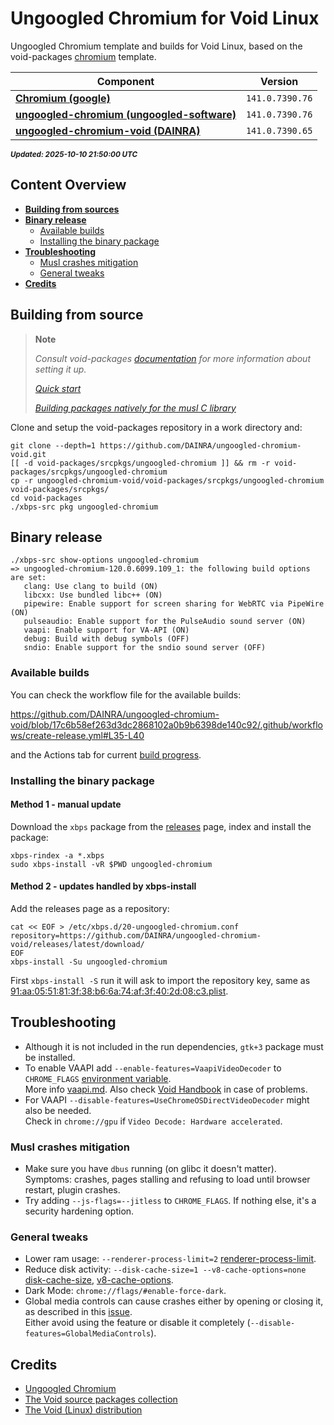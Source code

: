 # Ungoogled Chromium for Void Linux  
Ungoogled Chromium template and builds for Void Linux, based on the void-packages [chromium][1] template.

<!-- VERSION-INFO-START -->
| **Component**                                 | **Version**        |
|-----------------------------------------------|--------------------|
| **[Chromium (google)](https://chromium.googlesource.com/chromium/src)**                           | `141.0.7390.76` |
| **[ungoogled-chromium (ungoogled-software)](https://github.com/ungoogled-software/ungoogled-chromium)**                          | `141.0.7390.76` |
| **[ungoogled-chromium-void (DAINRA)](https://github.com/DAINRA/ungoogled-chromium-void)**                             | `141.0.7390.65` |

<sub>***Updated: 2025-10-10 21:50:00 UTC***</sub>
<!-- VERSION-INFO-END -->

## Content Overview

- [**Building from sources**](#building-from-source)
- [**Binary release**](#binary-release)
    - [Available builds](#available-builds)
    - [Installing the binary package](#installing-the-binary-package)
- [**Troubleshooting**](#troubleshooting)
    - [Musl crashes mitigation](#musl-crashes-mitigation)
    - [General tweaks](#general-tweaks)
- [**Credits**](#credits)

## Building from source

> **Note**
>
> *Consult void-packages [documentation][2] for more information about setting it up.*
>
> [*Quick start*][2a]
>
> [*Building packages natively for the musl C library*][2b]

Clone and setup the void-packages repository in a work directory and:

```shell
git clone --depth=1 https://github.com/DAINRA/ungoogled-chromium-void.git
[[ -d void-packages/srcpkgs/ungoogled-chromium ]] && rm -r void-packages/srcpkgs/ungoogled-chromium
cp -r ungoogled-chromium-void/void-packages/srcpkgs/ungoogled-chromium void-packages/srcpkgs/
cd void-packages
./xbps-src pkg ungoogled-chromium
```

## Binary release

```shell
./xbps-src show-options ungoogled-chromium
=> ungoogled-chromium-120.0.6099.109_1: the following build options are set:
   clang: Use clang to build (ON)
   libcxx: Use bundled libc++ (ON)
   pipewire: Enable support for screen sharing for WebRTC via PipeWire (ON)
   pulseaudio: Enable support for the PulseAudio sound server (ON)
   vaapi: Enable support for VA-API (ON)
   debug: Build with debug symbols (OFF)
   sndio: Enable support for the sndio sound server (OFF)
```

### Available builds

You can check the workflow file for the available builds:

https://github.com/DAINRA/ungoogled-chromium-void/blob/17c6b58ef263d3dc2868102a0b9b6398de140c92/.github/workflows/create-release.yml#L35-L40

and the Actions tab for current [build progress](//github.com/DAINRA/ungoogled-chromium-void/actions/workflows/create-release.yml).

### Installing the binary package

#### Method 1 - manual update

Download the `xbps` package from the [releases](//github.com/DAINRA/ungoogled-chromium-void/releases) page, index and install the package:

```shell
xbps-rindex -a *.xbps
sudo xbps-install -vR $PWD ungoogled-chromium
```

#### Method 2 - updates handled by xbps-install

Add the releases page as a repository:

```shell
cat << EOF > /etc/xbps.d/20-ungoogled-chromium.conf
repository=https://github.com/DAINRA/ungoogled-chromium-void/releases/latest/download/
EOF
xbps-install -Su ungoogled-chromium
```

First `xbps-install -S` run it will ask to import the repository key, same as [91:aa:05:51:81:3f:38:b6:6a:74:af:3f:40:2d:08:c3.plist](void-packages/common/repo-keys/91:aa:05:51:81:3f:38:b6:6a:74:af:3f:40:2d:08:c3.plist).

## Troubleshooting

- Although it is not included in the run dependencies, `gtk+3` package must be installed.
- To enable VAAPI add `--enable-features=VaapiVideoDecoder` to `CHROME_FLAGS` [environment variable][3].  
  More info [vaapi.md][4]. Also check [Void Handbook][5] in case of problems.
- For VAAPI `--disable-features=UseChromeOSDirectVideoDecoder` might also be needed.  
  Check in `chrome://gpu` if `Video Decode: Hardware accelerated`.

### Musl crashes mitigation

- Make sure you have `dbus` running (on glibc it doesn't matter).  
  Symptoms: crashes, pages stalling and refusing to load until browser restart, plugin crashes.
- Try adding `--js-flags=--jitless` to `CHROME_FLAGS`. If nothing else, it's a security hardening option.

### General tweaks

- Lower ram usage: `--renderer-process-limit=2` [renderer-process-limit][6].
- Reduce disk activity: `--disk-cache-size=1 --v8-cache-options=none` [disk-cache-size][7], [v8-cache-options][8].
- Dark Mode: `chrome://flags/#enable-force-dark`.
- Global media controls can cause crashes either by opening or closing it, as described in this [issue][9].  
  Either avoid using the feature or disable it completely (`--disable-features=GlobalMediaControls`).

## Credits

- [Ungoogled Chromium](//github.com/ungoogled-software/ungoogled-chromium)
- [The Void source packages collection](//github.com/void-linux/void-packages)
- [The Void (Linux) distribution](//voidlinux.org/)

[1]:  //github.com/void-linux/void-packages/blob/master/srcpkgs/chromium
[2]:  //github.com/void-linux/void-packages/#readme
[2a]: //github.com/void-linux/void-packages/#quick-start
[2b]: //github.com/void-linux/void-packages/#building-for-musl
[3]:  //wiki.archlinux.org/title/Environment_variables
[4]:  //chromium.googlesource.com/chromium/src/+/refs/heads/main/docs/gpu/vaapi.md
[5]:  //docs.voidlinux.org/config/graphical-session/graphics-drivers/intel.html
[6]:  //peter.sh/experiments/chromium-command-line-switches/#renderer-process-limit
[7]: //peter.sh/experiments/chromium-command-line-switches/#disk-cache-size
[8]: //peter.sh/experiments/chromium-command-line-switches/#v8-cache-options
[9]: //bugs.chromium.org/p/chromium/issues/detail?id=1314342
